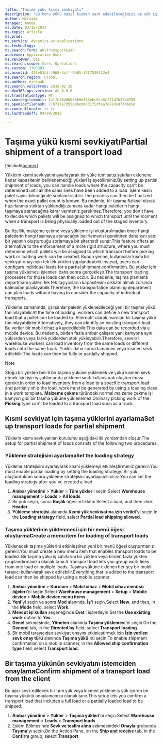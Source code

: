 ```yaml
---
title: "Taşıma yükü kısmi sevkiyatı"
description: "Bu konu yükü nasıl kısmen sevk edebileceğinizi ve yük için kapasite planlamasını nasıl erteleyebileceğinizi açıklar."
author: Mirzaab
manager: AnnBe
ms.date: 03/15/2017
ms.topic: article
ms.prod: 
ms.service: dynamics-ax-applications
ms.technology: 
ms.search.form: WHSTransportLoad
audience: Application User
ms.reviewer: bis
ms.search.scope: Core, Operations
ms.custom: 1705903
ms.assetid: 427e01b3-4968-4cff-9b85-1717530f72e4
ms.search.region: Global
ms.author: mirzaab
ms.search.validFrom: 2016-02-28
ms.dyn365.ops.version: AX 8.0.0
ms.translationtype: HT
ms.sourcegitcommit: 2a1fb66ddb956b9e248ebc6ca6cf71d7b32b4705
ms.openlocfilehash: 77b713e7d55e06c89dd175dfea7e7ade9734b656
ms.contentlocale: tr-tr
ms.lasthandoff: 04/09/2018

---
```


# <a name="partial-shipment-of-a-transport-load"></a><span data-ttu-id="a6a88-103">Taşıma yükü kısmi sevkiyatı</span><span class="sxs-lookup"><span data-stu-id="a6a88-103">Partial shipment of a transport load</span></span>

[!include[banner](../includes/banner.md)]

<span data-ttu-id="a6a88-104">Yüklerin kısmi sevkiyatını ayarlayarak bir yüke tüm satış satırları eklenene kadar kapasitenin belirlenemediği yükleri işleyebilirsiniz.</span><span class="sxs-lookup"><span data-stu-id="a6a88-104">By setting up partial shipment of loads, you can handle loads where the capacity can't be determined until all the sales lines have been added to a load.</span></span> <span data-ttu-id="a6a88-105">İşlem kesin palet sayısı bilindiğinde sonlandırılabilir.</span><span class="sxs-lookup"><span data-stu-id="a6a88-105">The process can then be finalized when the exact pallet count is known.</span></span> <span data-ttu-id="a6a88-106">Bu nedenle, bir taşıma fiziksel olarak hazırlanmış stoktan yüklendiği zamana kadar hangi paletlerin hangi taşımaya atanacağına karar vermeniz gerekmez.</span><span class="sxs-lookup"><span data-stu-id="a6a88-106">Therefore, you don't have to decide which pallets will be assigned to which transport until the moment when a transport is being physically loaded out of the staged inventory.</span></span>

<span data-ttu-id="a6a88-107">Bu özellik, malzeme çekme veya yükleme işi oluşturulmadan önce hangi paletlerin hangi taşımaya atanacağını belirlemenizi gerektiren daha katı yapı bir yapının oluşturduğu zorlamaya bir alternatif sunar.</span><span class="sxs-lookup"><span data-stu-id="a6a88-107">This feature offers an alternative to the enforcement of a more rigid structure, where you must determine which pallets will be assigned to which transport before picking work or loading work can be created.</span></span> <span data-ttu-id="a6a88-108">Bunun yerine, kullanıcılar kısmı bir sevkiyat onayı için tek tek yükleri yapılandırabilir.</span><span class="sxs-lookup"><span data-stu-id="a6a88-108">Instead, users can configure individual loads for a partial shipment confirmation.</span></span> <span data-ttu-id="a6a88-109">Bu yükler için taşıma yüklemesi işlemleri daha sonra gerçekleşir.</span><span class="sxs-lookup"><span data-stu-id="a6a88-109">The transport loading processes for those loads can then occur.</span></span> <span data-ttu-id="a6a88-110">Bu nedenle, taşıma planlama departmanı yükleri tek tek taşıyıcıların kapasitesini dikkate almak zorunda kalmadan planlayabilir.</span><span class="sxs-lookup"><span data-stu-id="a6a88-110">Therefore, the transportation planning department can plan loads without having to consider the capacity of individual transports.</span></span>

<span data-ttu-id="a6a88-111">Yükleme zamanında, çalışanlar paletin yüklenebileceği yeni bir taşıma yükü tanımlayabilir.</span><span class="sxs-lookup"><span data-stu-id="a6a88-111">At the time of loading, workers can define a new transport load that a pallet can be loaded to.</span></span> <span data-ttu-id="a6a88-112">Alternatif olarak, varolan bir taşıma yükü tanımlayabilirler.</span><span class="sxs-lookup"><span data-stu-id="a6a88-112">Alternatively, they can identify an existing transport load.</span></span> <span data-ttu-id="a6a88-113">Bu veriler bir mobil cihazla kaydedilebilir.</span><span class="sxs-lookup"><span data-stu-id="a6a88-113">This data can be recorded via a mobile device.</span></span> <span data-ttu-id="a6a88-114">Bu nedenle, birden fazla ambar çalışanı yanı kamyona aynı yüklerden veya farklı yüklerden stok yükleyebilir.</span><span class="sxs-lookup"><span data-stu-id="a6a88-114">Therefore, several warehouse workers can load inventory from the same loads or different loads onto the same truck.</span></span> <span data-ttu-id="a6a88-115">Yükler daha sonra tamamen veya kısmen sevk edilebilir.</span><span class="sxs-lookup"><span data-stu-id="a6a88-115">The loads can then be fully or partially shipped.</span></span>

> [!NOTE] 
> <span data-ttu-id="a6a88-116">Stoğu bir yükten belirli bir taşıma yüküne yüklemek ve yükü kısmen sevk etmek için işin iş şablonunda yükleme sınıfı kullanılarak oluşturulması gerekir.</span><span class="sxs-lookup"><span data-stu-id="a6a88-116">In order to load inventory from a load to a specific transport load and partially ship the load, work must be generated by using a loading class in a work template.</span></span> <span data-ttu-id="a6a88-117">**Malzeme çekme** türündeki normal malzeme çekme işi kamyon gibi bir taşıma yüküne yüklenemez.</span><span class="sxs-lookup"><span data-stu-id="a6a88-117">Ordinary picking work of the **Picking** type can't be loaded to a transport load such as a truck.</span></span>

## <a name="set-up-transport-loads-for-partial-shipment"></a><span data-ttu-id="a6a88-118">Kısmi sevkiyat için taşıma yüklerini ayarlama</span><span class="sxs-lookup"><span data-stu-id="a6a88-118">Set up transport loads for partial shipment</span></span>

<span data-ttu-id="a6a88-119">Yüklerin kısmı sevkiyatının kurulumu aşağıdaki iki yordamdan oluşur.</span><span class="sxs-lookup"><span data-stu-id="a6a88-119">The setup for partial shipment of loads consists of the following two procedures.</span></span>

### <a name="set-the-loading-strategy"></a><span data-ttu-id="a6a88-120">Yükleme stratejisini ayarlama</span><span class="sxs-lookup"><span data-stu-id="a6a88-120">Set the loading strategy</span></span>

<span data-ttu-id="a6a88-121">Yükleme stratejisini ayarlayarak kısmi yüklemeyi etkinleştirmeniz gerekir.</span><span class="sxs-lookup"><span data-stu-id="a6a88-121">You must enable partial loading by setting the loading strategy.</span></span> <span data-ttu-id="a6a88-122">Bir yük oluşturduktan sonra yükleme stratejisini ayarlayabilirsiniz.</span><span class="sxs-lookup"><span data-stu-id="a6a88-122">You can set the loading strategy after you've created a load.</span></span>

1. <span data-ttu-id="a6a88-123">**Ambar yönetimi** \> **Yükler** \> **Tüm yükler**'i seçin.</span><span class="sxs-lookup"><span data-stu-id="a6a88-123">Select **Warehouse management** \> **Loads** \> **All loads**.</span></span>
2. <span data-ttu-id="a6a88-124">Bir yük seçin, sonra **Başlık** öğesini tıklatın.</span><span class="sxs-lookup"><span data-stu-id="a6a88-124">Select a load, and then click **Header**.</span></span>
3. <span data-ttu-id="a6a88-125">**Yükleme stratejisi** alanında **Kısmi yük sevkiyatına izin verildi**'yi seçin.</span><span class="sxs-lookup"><span data-stu-id="a6a88-125">In the **Loading strategy** field, select **Partial load shipping allowed**.</span></span>

### <a name="create-a-menu-item-for-loading-of-transport-loads"></a><span data-ttu-id="a6a88-126">Taşıma yüklerinin yüklenmesi için bir menü öğesi oluşturma</span><span class="sxs-lookup"><span data-stu-id="a6a88-126">Create a menu item for loading of transport loads</span></span>

<span data-ttu-id="a6a88-127">Yüklenecek taşıma yüklerini etkinleştiren yeni bir menü öğesi oluşturmanız gerekir.</span><span class="sxs-lookup"><span data-stu-id="a6a88-127">You must create a new menu item that enables transport loads to be loaded.</span></span> <span data-ttu-id="a6a88-128">Bir taşıma yükü iş satırlarını bir yükten veya birden fazla yükten gruplandırmanıza olanak tanır.</span><span class="sxs-lookup"><span data-stu-id="a6a88-128">A transport load lets you group work lines from one load or multiple loads.</span></span> <span data-ttu-id="a6a88-129">Taşıma yüküne eklenen her şey bir mobil tarayıcı kullanılarak sevk edilebilir.</span><span class="sxs-lookup"><span data-stu-id="a6a88-129">Everything that is added to the transport load can then be shipped by using a mobile scanner.</span></span>

1. <span data-ttu-id="a6a88-130">**Ambar yönetimi** \> **Kurulum** \> **Mobil cihaz** \> **Mobil cihaz menüsü öğeleri**'ni seçin.</span><span class="sxs-lookup"><span data-stu-id="a6a88-130">Select **Warehouse management** \> **Setup** \> **Mobile device** \> **Mobile device menu items**.</span></span>
2. <span data-ttu-id="a6a88-131">**Yeni**'yi seçin ve sonra **Mod** alanında, **İş**'i seçin.</span><span class="sxs-lookup"><span data-stu-id="a6a88-131">Select **New**, and then, in the **Mode** field, select **Work**.</span></span>
3. <span data-ttu-id="a6a88-132">**Mevcut işi kullan** seçeneğinde **Evet**'i işaretleyin.</span><span class="sxs-lookup"><span data-stu-id="a6a88-132">Set the **Use existing work** option to **Yes**.</span></span>
4. <span data-ttu-id="a6a88-133">**Genel** sekmesinde, **Yöneten** alanında **Taşıma yüklemesi**'ni seçin.</span><span class="sxs-lookup"><span data-stu-id="a6a88-133">On the **General** tab, in the **Directed by** field, select **Transport loading**.</span></span>
5. <span data-ttu-id="a6a88-134">Bir mobil tarayıcıdan sevkiyat onayını etkinleştirmek için **İzin verilen sevk onay türü** alanında **Taşıma yükü**'nü seçin.</span><span class="sxs-lookup"><span data-stu-id="a6a88-134">To enable shipment confirmation on a mobile scanner, in the **Allowed ship confirmation type** field, select **Transport load**.</span></span>

## <a name="confirm-shipment-of-a-transport-load-from-the-client"></a><span data-ttu-id="a6a88-135">Bir taşıma yükünün sevkiyatını istemciden onaylama</span><span class="sxs-lookup"><span data-stu-id="a6a88-135">Confirm shipment of a transport load from the client</span></span>

<span data-ttu-id="a6a88-136">Bu ayar sevk edilecek bir tam yük veya kısmen yüklenmiş yük içeren bir taşıma yükünü onaylamanıza olanak tanır.</span><span class="sxs-lookup"><span data-stu-id="a6a88-136">This setup lets you confirm a transport load that includes a full load or a partially loaded load to be shipped.</span></span>

1. <span data-ttu-id="a6a88-137">**Ambar yönetimi** \> **Yükler** \> **Taşıma yükleri**'ni seçin.</span><span class="sxs-lookup"><span data-stu-id="a6a88-137">Select **Warehouse management** \> **Loads** \> **Transport loads**.</span></span>
2. <span data-ttu-id="a6a88-138">Eylem Bölmesinde **Sevk ve teslim alma** sekmesindeki **Onayla** grubunda **Taşıma**'yı seçin.</span><span class="sxs-lookup"><span data-stu-id="a6a88-138">On the Action Pane, on the **Ship and receive** tab, in the **Confirm** group, select **Transport**.</span></span>

